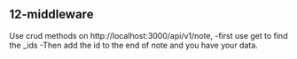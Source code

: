 ## 12-middleware

Use crud methods on http://localhost:3000/api/v1/note,
-first use get to find the _ids
-Then add the id to the end of note and you have your data.
